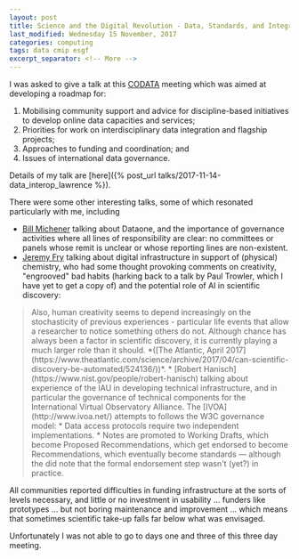 ```yaml
---
layout: post
title: Science and the Digital Revolution - Data, Standards, and Integration
last_modified: Wednesday 15 November, 2017
categories: computing
tags: data cmip esgf
excerpt_separator: <!-- More -->
---
```


I was asked to give a talk at this [CODATA](http://www.codata.org/) meeting which was aimed at developing a roadmap for:1. Mobilising community support and advice for discipline-based initiatives to develop online data capacities and services;1. Priorities for work on interdisciplinary data integration and flagship projects;1. Approaches to funding and coordination; and1. Issues of international data governance.

Details of my talk are [here]({% post_url talks/2017-11-14-data_interop_lawrence %}).
<!-- More -->
There were some other interesting talks, some of which resonated particularly with me, including
*  [Bill Michener](https://www.dataone.org/organization/executive-team/william-bill-michener) talking about Dataone, and the importance of governance activities where all lines of responsibility are clear: no committees or panels whose remit is unclear or whose reporting lines are non-existent.
* [Jeremy Fry](https://www.southampton.ac.uk/chemistry/about/staff/jgf.page) talking about digital infrastructure in support of (physical) chemistry, who had some thought provoking comments on creativity, "engrooved" bad habits (harking back to a talk by Paul Trowler, which I have yet to get a copy of) and the potential role of AI in scientific discovery:<blockquote> Also, human creativity seems to depend increasingly on the stochasticity of previous experiences - particular life events that allow a researcher to notice something others do not. Although chance has always been a factor in scientific discovery, it is currently playing a much larger role than it should. *([The Atlantic, April 2017](https://www.theatlantic.com/science/archive/2017/04/can-scientific-discovery-be-automated/524136/))*.
* [Robert Hanisch](https://www.nist.gov/people/robert-hanisch)  talking about experience of the IAU in developing technical infrastructure, and in particular the governance of technical components for the International Virtual Observatory Alliance. The  [IVOA](http://www.ivoa.net/) attempts to follows the W3C governance model:
    * Data access protocols require two independent implementations.
    * Notes are promoted to Working Drafts, which become Proposed Recommendations, which get endorsed to become Recommendations, which eventually become standards &#151; although the did note that the formal endorsement step wasn't (yet?) in practice.
</blockquote>

All communities reported difficulties in funding infrastructure at the sorts of levels necessary, and little or no investment in usability ... funders like prototypes ... but not boring maintenance and improvement ... which means that sometimes scientific take-up falls far below what was envisaged.

Unfortunately I was not able to go to days one and three of this three day meeting.
